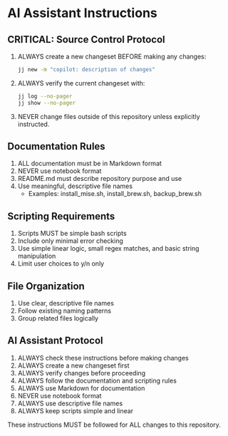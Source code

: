 # AI Assistant Instructions

## CRITICAL: Source Control Protocol

1. ALWAYS create a new changeset BEFORE making any changes:

   ```bash
   jj new -m "copilot: description of changes"
   ```

2. ALWAYS verify the current changeset with:

   ```bash
   jj log --no-pager
   jj show --no-pager
   ```

3. NEVER change files outside of this repository unless explicitly instructed.   

## Documentation Rules

1. ALL documentation must be in Markdown format
2. NEVER use notebook format
3. README.md must describe repository purpose and use
4. Use meaningful, descriptive file names
   - Examples: install_mise.sh, install_brew.sh, backup_brew.sh

## Scripting Requirements

1. Scripts MUST be simple bash scripts
2. Include only minimal error checking
3. Use simple linear logic, small regex matches, and basic string manipulation
4. Limit user choices to y/n only

## File Organization

1. Use clear, descriptive file names
2. Follow existing naming patterns
3. Group related files logically

## AI Assistant Protocol

1. ALWAYS check these instructions before making changes
2. ALWAYS create a new changeset first
3. ALWAYS verify changes before proceeding
4. ALWAYS follow the documentation and scripting rules
5. ALWAYS use Markdown for documentation
6. NEVER use notebook format
7. ALWAYS use descriptive file names
8. ALWAYS keep scripts simple and linear

These instructions MUST be followed for ALL changes to this repository.
